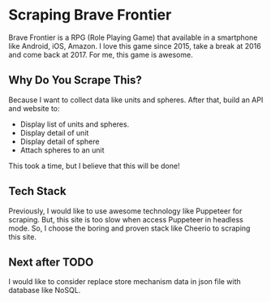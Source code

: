 # Scraping Brave Frontier

Brave Frontier is a RPG (Role Playing Game) that available in a smartphone like Android, iOS, Amazon. I love this game since 2015, take a break at 2016 and come back at 2017. For me, this game is awesome.

## Why Do You Scrape This?

Because I want to collect data like units and spheres. After that, build an API and website to:
- Display list of units and spheres.
- Display detail of unit
- Display detail of sphere
- Attach spheres to an unit

This took a time, but I believe that this will be done!

## Tech Stack

Previously, I would like to use awesome technology like Puppeteer for scraping. But, this site is too slow when access Puppeteer in headless mode. So, I choose the boring and proven stack like Cheerio to scraping this site.

## Next after TODO

I would like to consider replace store mechanism data in json file with database like NoSQL.